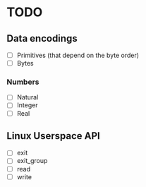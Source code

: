 # TODO

## Data encodings

- [ ] Primitives (that depend on the byte order)
- [ ] Bytes

### Numbers

- [ ] Natural
- [ ] Integer
- [ ] Real

## Linux Userspace API

- [ ] exit
- [ ] exit_group
- [ ] read
- [ ] write
